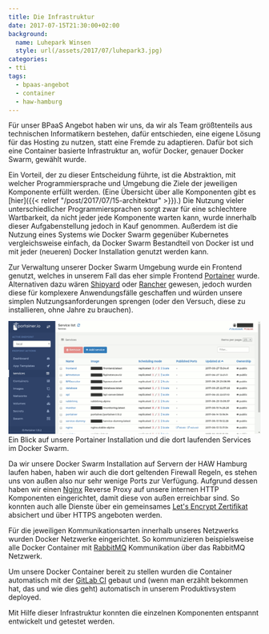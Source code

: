 ```yaml
---
title: Die Infrastruktur
date: 2017-07-15T21:30:00+02:00
background:
  name: Luhepark Winsen
  style: url(/assets/2017/07/luhepark3.jpg)
categories:
- tti
tags:
  - bpaas-angebot
  - container
  - haw-hamburg
---
```


Für unser BPaaS Angebot haben wir uns, da wir als Team größtenteils aus technischen Informatikern bestehen, dafür entschieden, eine eigene Lösung für das Hosting zu nutzen, statt eine Fremde zu adaptieren.
Dafür bot sich eine Container basierte Infrastruktur an, wofür Docker, genauer Docker Swarm, gewählt wurde.

Ein Vorteil, der zu dieser Entscheidung führte, ist die Abstraktion, mit welcher Programmiersprache und Umgebung die Ziele der jeweiligen Komponente erfüllt werden.
(Eine Übersicht über alle Komponenten gibt es [hier]({{< relref "/post/2017/07/15-architektur" >}}).)
Die Nutzung vieler unterschiedlicher Programmiersprachen sorgt zwar für eine schlechtere Wartbarkeit, da nicht jeder jede Komponente warten kann, wurde innerhalb dieser Aufgabenstellung jedoch in Kauf genommen.
Außerdem ist die Nutzung eines Systems wie Docker Swarm gegenüber Kubernetes vergleichsweise einfach, da Docker Swarm Bestandteil von Docker ist und mit jeder (neueren) Docker Installation genutzt werden kann.

Zur Verwaltung unserer Docker Swarm Umgebung wurde ein Frontend genutzt, welches in unserem Fall das eher simple Frontend [Portainer](//portainer.io) wurde.
Alternativen dazu wären [Shipyard](//shipyard-project.com/) oder [Rancher](//rancher.com/rancher/) gewesen, jedoch wurden diese für komplexere Anwendungsfälle geschaffen und würden unsere simplen Nutzungsanforderungen sprengen (oder den Versuch, diese zu installieren, ohne Jahre zu brauchen).

![Portainer](/assets/2017/07/portainer.png)
Ein Blick auf unsere Portainer Installation und die dort laufenden Services im Docker Swarm.

Da wir unsere Docker Swarm Installation auf Servern der HAW Hamburg laufen haben, haben wir auch die dort geltenden Firewall Regeln, es stehen uns von außen also nur sehr wenige Ports zur Verfügung.
Aufgrund dessen haben wir einen [Nginx](//nginx.org/) Reverse Proxy auf unsere internen HTTP Komponenten eingerichtet, damit diese von außen erreichbar sind.
So konnten auch alle Dienste über ein gemeinsames [Let's Encrypt Zertifikat](//letsencrypt.org/) absichert und über HTTPS angeboten werden.

Für die jeweiligen Kommunikationsarten innerhalb unseres Netzwerks wurden Docker Netzwerke eingerichtet.
So kommunizieren beispielsweise alle Docker Container mit [RabbitMQ](//rabbitmq.com) Kommunikation über das RabbitMQ Netzwerk.

Um unsere Docker Container bereit zu stellen wurden die Container automatisch mit der [GitLab CI](//about.gitlab.com/features/gitlab-ci-cd/) gebaut und (wenn man erzählt bekommen hat, das und wie dies geht) automatisch in unserem Produktivsystem deployed.

Mit Hilfe dieser Infrastruktur konnten die einzelnen Komponenten entspannt entwickelt und getestet werden.
